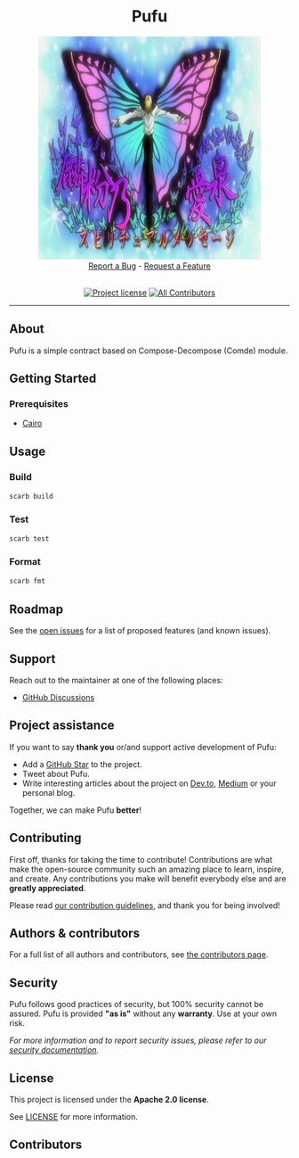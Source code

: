 <div align="center">
  <h1>Pufu</h1>
  <img src="docs/images/logo.jpg" height="400" width="400">
  <br />
  <a href="https://github.com/carbonable-labs/pufu/issues/new?assignees=&labels=bug&template=01_BUG_REPORT.md&title=bug%3A+">Report a Bug</a>
  -
  <a href="https://github.com/carbonable-labs/pufu/issues/new?assignees=&labels=enhancement&template=02_FEATURE_REQUEST.md&title=feat%3A+">Request a Feature</a>
</div>

<div align="center">
<br />

[![Project license](https://img.shields.io/github/license/carbonable-labs/pufu.svg?style=flat-square)](LICENSE)
[![All Contributors](https://img.shields.io/github/all-contributors/carbonable-labs/pufu?color=ee8449&style=flat-square)](#contributors)

</div>

---

## About

Pufu is a simple contract based on Compose-Decompose (Comde) module.

## Getting Started

### Prerequisites

- [Cairo](https://github.com/starkware-libs/cairo)

## Usage

### Build

```bash
scarb build
```

### Test

```bash
scarb test
```

### Format

```bash
scarb fmt
```

## Roadmap

See the [open issues](https://github.com/carbonable-labs/pufu/issues) for a list of proposed features (and known issues).

## Support

Reach out to the maintainer at one of the following places:

- [GitHub Discussions](https://github.com/carbonable-labs/pufu/discussions)

## Project assistance

If you want to say **thank you** or/and support active development of Pufu:

- Add a [GitHub Star](https://github.com/carbonable-labs/pufu) to the project.
- Tweet about Pufu.
- Write interesting articles about the project on [Dev.to](https://dev.to/), [Medium](https://medium.com/) or your personal blog.

Together, we can make Pufu **better**!

## Contributing

First off, thanks for taking the time to contribute! Contributions are what make the open-source community such an amazing place to learn, inspire, and create. Any contributions you make will benefit everybody else and are **greatly appreciated**.

Please read [our contribution guidelines](docs/CONTRIBUTING.md), and thank you for being involved!

## Authors & contributors

For a full list of all authors and contributors, see [the contributors page](https://github.com/carbonable-labs/pufu/contributors).

## Security

Pufu follows good practices of security, but 100% security cannot be assured.
Pufu is provided **"as is"** without any **warranty**. Use at your own risk.

_For more information and to report security issues, please refer to our [security documentation](docs/SECURITY.md)._

## License

This project is licensed under the **Apache 2.0 license**.

See [LICENSE](LICENSE) for more information.

## Contributors

<!-- ALL-CONTRIBUTORS-LIST:START - Do not remove or modify this section -->
<!-- prettier-ignore-start -->
<!-- markdownlint-disable -->

<!-- markdownlint-restore -->
<!-- prettier-ignore-end -->

<!-- ALL-CONTRIBUTORS-LIST:END -->

[scarb]: https://github.com/software-mansion/scarb
